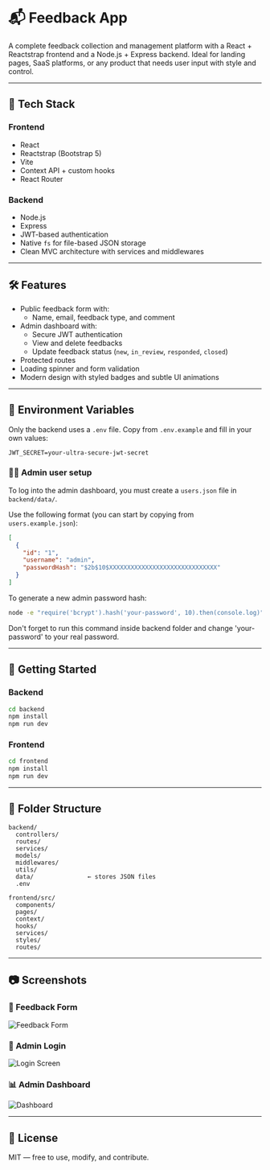 # 📬 Feedback App

A complete feedback collection and management platform with a React + Reactstrap frontend and a Node.js + Express backend. Ideal for landing pages, SaaS platforms, or any product that needs user input with style and control.

---

## 🚀 Tech Stack

### Frontend
- React
- Reactstrap (Bootstrap 5)
- Vite
- Context API + custom hooks
- React Router

### Backend
- Node.js
- Express
- JWT-based authentication
- Native `fs` for file-based JSON storage
- Clean MVC architecture with services and middlewares

---

## 🛠️ Features

- Public feedback form with:
  - Name, email, feedback type, and comment
- Admin dashboard with:
  - Secure JWT authentication
  - View and delete feedbacks
  - Update feedback status (`new`, `in_review`, `responded`, `closed`)
- Protected routes
- Loading spinner and form validation
- Modern design with styled badges and subtle UI animations

---

## 🔐 Environment Variables

Only the backend uses a `.env` file. Copy from `.env.example` and fill in your own values:

```env
JWT_SECRET=your-ultra-secure-jwt-secret
```

### 🧑‍💻 Admin user setup

To log into the admin dashboard, you must create a `users.json` file in `backend/data/`.

Use the following format (you can start by copying from `users.example.json`):

```json
[
  {
    "id": "1",
    "username": "admin",
    "passwordHash": "$2b$10$XXXXXXXXXXXXXXXXXXXXXXXXXXXXXX"
  }
]
```

To generate a new admin password hash:

```bash
node -e "require('bcrypt').hash('your-password', 10).then(console.log)"
```

Don't forget to run this command inside backend folder and change 'your-password' to your real password.

---

## 🧪 Getting Started

### Backend

```bash
cd backend
npm install
npm run dev
```

### Frontend

```bash
cd frontend
npm install
npm run dev
```

---

## 📁 Folder Structure

```
backend/
  controllers/
  routes/
  services/
  models/
  middlewares/
  utils/
  data/               ← stores JSON files
  .env

frontend/src/
  components/
  pages/
  context/
  hooks/
  services/
  styles/
  routes/
```

---

## 📷 Screenshots

### 📝 Feedback Form
![Feedback Form](./screenshots/feedbackform.png)

### 🔐 Admin Login
![Login Screen](./screenshots/login.png)

### 📊 Admin Dashboard
![Dashboard](./screenshots/dashboard.png)

---

## 📄 License

MIT — free to use, modify, and contribute.